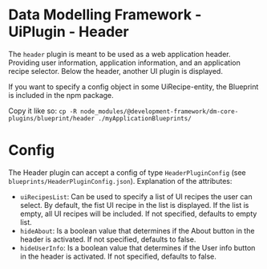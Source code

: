 # Data Modelling Framework - UiPlugin - Header

The `header` plugin is meant to be used as a web application header. Providing user information, application
information, and an application recipe selector. Below the header, another UI plugin is displayed.

If you want to specify a config object in some UiRecipe-entity, the Blueprint is included in the npm package.

Copy it like so: `cp -R node_modules/@development-framework/dm-core-plugins/blueprint/header ./myApplicationBlueprints/`

# Config

The Header plugin can accept a config of type `HeaderPluginConfig` (see `blueprints/HeaderPluginConfig.json`).
Explanation of the attributes:

* `uiRecipesList`: Can be used to specify a list of UI recipes the user can select. By default, the fist UI recipe in
  the list is displayed. If the list is empty, all UI recipes will be included. If not
  specified, defaults to empty list.
* `hideAbout`: Is a boolean value that determines if the About button in the header is activated. If not specified,
  defaults to false.
* `hideUserInfo`: Is a boolean value that determines if the User info button in the header is activated. If not
  specified, defaults to false.
